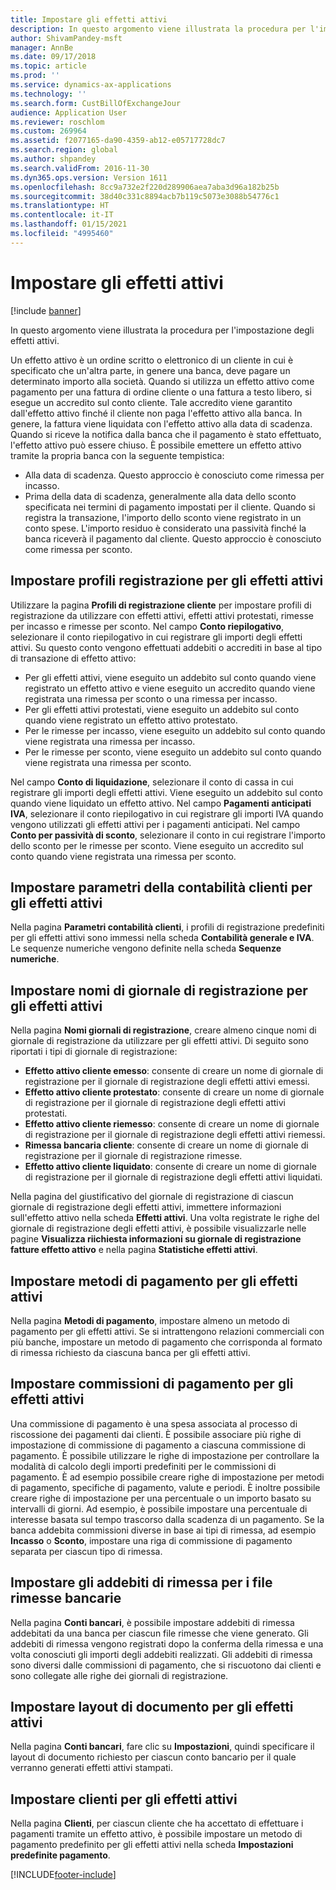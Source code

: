 ```yaml
---
title: Impostare gli effetti attivi
description: In questo argomento viene illustrata la procedura per l'impostazione degli effetti attivi.
author: ShivamPandey-msft
manager: AnnBe
ms.date: 09/17/2018
ms.topic: article
ms.prod: ''
ms.service: dynamics-ax-applications
ms.technology: ''
ms.search.form: CustBillOfExchangeJour
audience: Application User
ms.reviewer: roschlom
ms.custom: 269964
ms.assetid: f2077165-da90-4359-ab12-e05717728dc7
ms.search.region: global
ms.author: shpandey
ms.search.validFrom: 2016-11-30
ms.dyn365.ops.version: Version 1611
ms.openlocfilehash: 8cc9a732e2f220d289906aea7aba3d96a182b25b
ms.sourcegitcommit: 38d40c331c8894acb7b119c5073e3088b54776c1
ms.translationtype: HT
ms.contentlocale: it-IT
ms.lasthandoff: 01/15/2021
ms.locfileid: "4995460"
---
```

# <a name="set-up-bills-of-exchange"></a>Impostare gli effetti attivi

[!include [banner](../includes/banner.md)]

In questo argomento viene illustrata la procedura per l'impostazione degli effetti attivi.

Un effetto attivo è un ordine scritto o elettronico di un cliente in cui è specificato che un'altra parte, in genere una banca, deve pagare un determinato importo alla società. Quando si utilizza un effetto attivo come pagamento per una fattura di ordine cliente o una fattura a testo libero, si esegue un accredito sul conto cliente. Tale accredito viene garantito dall'effetto attivo finché il cliente non paga l'effetto attivo alla banca. In genere, la fattura viene liquidata con l'effetto attivo alla data di scadenza. Quando si riceve la notifica dalla banca che il pagamento è stato effettuato, l'effetto attivo può essere chiuso. È possibile emettere un effetto attivo tramite la propria banca con la seguente tempistica:

-   Alla data di scadenza. Questo approccio è conosciuto come rimessa per incasso.
-   Prima della data di scadenza, generalmente alla data dello sconto specificata nei termini di pagamento impostati per il cliente. Quando si registra la transazione, l'importo dello sconto viene registrato in un conto spese. L'importo residuo è considerato una passività finché la banca riceverà il pagamento dal cliente. Questo approccio è conosciuto come rimessa per sconto.

## <a name="set-up-posting-profiles-for-bills-of-exchange"></a>Impostare profili registrazione per gli effetti attivi

Utilizzare la pagina **Profili di registrazione cliente** per impostare profili di registrazione da utilizzare con effetti attivi, effetti attivi protestati, rimesse per incasso e rimesse per sconto. Nel campo **Conto riepilogativo**, selezionare il conto riepilogativo in cui registrare gli importi degli effetti attivi. Su questo conto vengono effettuati addebiti o accrediti in base al tipo di transazione di effetto attivo:
-   Per gli effetti attivi, viene eseguito un addebito sul conto quando viene registrato un effetto attivo e viene eseguito un accredito quando viene registrata una rimessa per sconto o una rimessa per incasso.
-   Per gli effetti attivi protestati, viene eseguito un addebito sul conto quando viene registrato un effetto attivo protestato.
-   Per le rimesse per incasso, viene eseguito un addebito sul conto quando viene registrata una rimessa per incasso.
-   Per le rimesse per sconto, viene eseguito un addebito sul conto quando viene registrata una rimessa per sconto.

Nel campo **Conto di liquidazione**, selezionare il conto di cassa in cui registrare gli importi degli effetti attivi. Viene eseguito un addebito sul conto quando viene liquidato un effetto attivo. Nel campo **Pagamenti anticipati IVA**, selezionare il conto riepilogativo in cui registrare gli importi IVA quando vengono utilizzati gli effetti attivi per i pagamenti anticipati. Nel campo **Conto per passività di sconto**, selezionare il conto in cui registrare l'importo dello sconto per le rimesse per sconto. Viene eseguito un accredito sul conto quando viene registrata una rimessa per sconto.

## <a name="set-up-accounts-receivable-parameters-for-bills-of-exchange"></a>Impostare parametri della contabilità clienti per gli effetti attivi

Nella pagina **Parametri contabilità clienti**, i profili di registrazione predefiniti per gli effetti attivi sono immessi nella scheda **Contabilità generale e IVA**. Le sequenze numeriche vengono definite nella scheda **Sequenze numeriche**.

## <a name="set-up-journal-names-for-bills-of-exchange"></a>Impostare nomi di giornale di registrazione per gli effetti attivi


Nella pagina **Nomi giornali di registrazione**, creare almeno cinque nomi di giornale di registrazione da utilizzare per gli effetti attivi. Di seguito sono riportati i tipi di giornale di registrazione:
-   **Effetto attivo cliente emesso**: consente di creare un nome di giornale di registrazione per il giornale di registrazione degli effetti attivi emessi.
-   **Effetto attivo cliente protestato**: consente di creare un nome di giornale di registrazione per il giornale di registrazione degli effetti attivi protestati.
-   **Effetto attivo cliente riemesso**: consente di creare un nome di giornale di registrazione per il giornale di registrazione degli effetti attivi riemessi.
-   **Rimessa bancaria cliente**: consente di creare un nome di giornale di registrazione per il giornale di registrazione rimesse.
-   **Effetto attivo cliente liquidato**: consente di creare un nome di giornale di registrazione per il giornale di registrazione degli effetti attivi liquidati.

Nella pagina del giustificativo del giornale di registrazione di ciascun giornale di registrazione degli effetti attivi, immettere informazioni sull'effetto attivo nella scheda **Effetti attivi**. Una volta registrate le righe del giornale di registrazione degli effetti attivi, è possibile visualizzarle nelle pagine **Visualizza riichiesta informazioni su giornale di registrazione fatture effetto attivo** e nella pagina **Statistiche effetti attivi**.

## <a name="set-up-methods-of-payment-for-bills-of-exchange"></a>Impostare metodi di pagamento per gli effetti attivi

Nella pagina **Metodi di pagamento**, impostare almeno un metodo di pagamento per gli effetti attivi. Se si intrattengono relazioni commerciali con più banche, impostare un metodo di pagamento che corrisponda al formato di rimessa richiesto da ciascuna banca per gli effetti attivi.

## <a name="set-up-payment-fees-for-bills-of-exchange"></a>Impostare commissioni di pagamento per gli effetti attivi

Una commissione di pagamento è una spesa associata al processo di riscossione dei pagamenti dai clienti. È possibile associare più righe di impostazione di commissione di pagamento a ciascuna commissione di pagamento. È possibile utilizzare le righe di impostazione per controllare la modalità di calcolo degli importi predefiniti per le commissioni di pagamento. È ad esempio possibile creare righe di impostazione per metodi di pagamento, specifiche di pagamento, valute e periodi. È inoltre possibile creare righe di impostazione per una percentuale o un importo basato su intervalli di giorni. Ad esempio, è possibile impostare una percentuale di interesse basata sul tempo trascorso dalla scadenza di un pagamento. Se la banca addebita commissioni diverse in base ai tipi di rimessa, ad esempio **Incasso** o **Sconto**, impostare una riga di commissione di pagamento separata per ciascun tipo di rimessa.

## <a name="set-up-remittance-fees-for-bank-remittance-files"></a>Impostare gli addebiti di rimessa per i file rimesse bancarie

Nella pagina **Conti bancari**, è possibile impostare addebiti di rimessa addebitati da una banca per ciascun file rimesse che viene generato. Gli addebiti di rimessa vengono registrati dopo la conferma della rimessa e una volta conosciuti gli importi degli addebiti realizzati. Gli addebiti di rimessa sono diversi dalle commissioni di pagamento, che si riscuotono dai clienti e sono collegate alle righe dei giornali di registrazione.

## <a name="set-up-document-layouts-for-bills-of-exchange"></a>Impostare layout di documento per gli effetti attivi

Nella pagina **Conti bancari**, fare clic su **Impostazioni**, quindi specificare il layout di documento richiesto per ciascun conto bancario per il quale verranno generati effetti attivi stampati.

## <a name="set-up-customers-for-bills-of-exchange"></a>Impostare clienti per gli effetti attivi

Nella pagina **Clienti**, per ciascun cliente che ha accettato di effettuare i pagamenti tramite un effetto attivo, è possibile impostare un metodo di pagamento predefinito per gli effetti attivi nella scheda **Impostazioni predefinite pagamento**.







[!INCLUDE[footer-include](../../includes/footer-banner.md)]